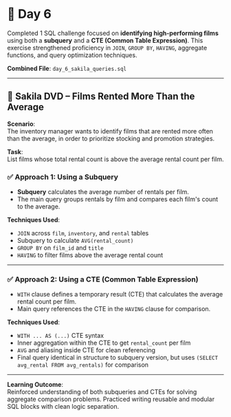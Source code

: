 # 📅 Day 6

Completed 1 SQL challenge focused on **identifying high-performing films** using both a **subquery** and a **CTE (Common Table Expression)**. This exercise strengthened proficiency in `JOIN`, `GROUP BY`, `HAVING`, aggregate functions, and query optimization techniques.

**Combined File**: `day_6_sakila_queries.sql`

---

## 🎥 Sakila DVD – Films Rented More Than the Average

**Scenario**:  
The inventory manager wants to identify films that are rented more often than the average, in order to prioritize stocking and promotion strategies.

**Task**:  
List films whose total rental count is above the average rental count per film.

### ✅ Approach 1: Using a Subquery

- **Subquery** calculates the average number of rentals per film.
- The main query groups rentals by film and compares each film's count to the average.
  
**Techniques Used**:
- `JOIN` across `film`, `inventory`, and `rental` tables  
- Subquery to calculate `AVG(rental_count)`  
- `GROUP BY` on `film_id` and `title`  
- `HAVING` to filter films above the average rental count  

---

### ✅ Approach 2: Using a CTE (Common Table Expression)

- `WITH` clause defines a temporary result (CTE) that calculates the average rental count per film.
- Main query references the CTE in the `HAVING` clause for comparison.

**Techniques Used**:
- `WITH ... AS (...)` CTE syntax  
- Inner aggregation within the CTE to get `rental_count` per film  
- `AVG` and aliasing inside CTE for clean referencing  
- Final query identical in structure to subquery version, but uses `(SELECT avg_rental FROM avg_rentals)` for comparison  

---

**Learning Outcome**:  
Reinforced understanding of both subqueries and CTEs for solving aggregate comparison problems. Practiced writing reusable and modular SQL blocks with clean logic separation.

